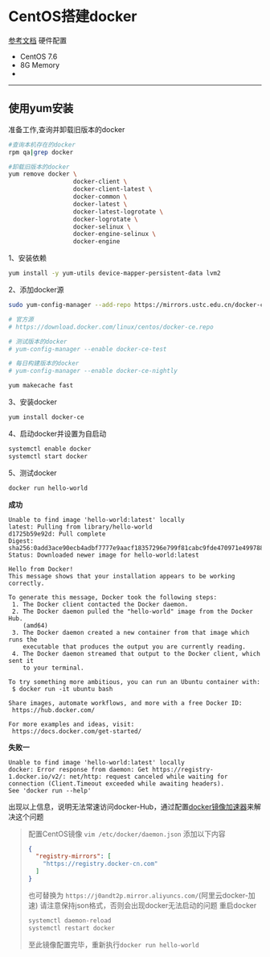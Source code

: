 # CentOS搭建docker

[参考文档](https://yeasy.gitbooks.io/docker_practice/install/centos.html)
硬件配置
 * CentOS 7.6
 * 8G Memory
 * 

---

## 使用yum安装

准备工作,查询并卸载旧版本的docker
``` sh
#查询本机存在的docker
rpm qa|grep docker

#卸载旧版本的docker
yum remove docker \
                  docker-client \
                  docker-client-latest \
                  docker-common \
                  docker-latest \
                  docker-latest-logrotate \
                  docker-logrotate \
                  docker-selinux \
                  docker-engine-selinux \
                  docker-engine
```

1、安装依赖
``` sh
yum install -y yum-utils device-mapper-persistent-data lvm2
```

2、添加docker源
``` sh
sudo yum-config-manager --add-repo https://mirrors.ustc.edu.cn/docker-ce/linux/centos/docker-ce.repo

# 官方源
# https://download.docker.com/linux/centos/docker-ce.repo

# 测试版本的docker
# yum-config-manager --enable docker-ce-test

# 每日构建版本的docker
# yum-config-manager --enable docker-ce-nightly

yum makecache fast
```

3、安装docker
``` sh
yum install docker-ce
```

4、启动docker并设置为自启动
``` sh
systemctl enable docker
systemctl start docker
```

5、测试docker
```sh
docker run hello-world
```

**成功**
```info
Unable to find image 'hello-world:latest' locally
latest: Pulling from library/hello-world
d1725b59e92d: Pull complete
Digest: sha256:0add3ace90ecb4adbf7777e9aacf18357296e799f81cabc9fde470971e499788
Status: Downloaded newer image for hello-world:latest

Hello from Docker!
This message shows that your installation appears to be working correctly.

To generate this message, Docker took the following steps:
 1. The Docker client contacted the Docker daemon.
 2. The Docker daemon pulled the "hello-world" image from the Docker Hub.
    (amd64)
 3. The Docker daemon created a new container from that image which runs the
    executable that produces the output you are currently reading.
 4. The Docker daemon streamed that output to the Docker client, which sent it
    to your terminal.

To try something more ambitious, you can run an Ubuntu container with:
 $ docker run -it ubuntu bash

Share images, automate workflows, and more with a free Docker ID:
 https://hub.docker.com/

For more examples and ideas, visit:
 https://docs.docker.com/get-started/
```

**失败一**
```info
Unable to find image 'hello-world:latest' locally
docker: Error response from daemon: Get https://registry-1.docker.io/v2/: net/http: request canceled while waiting for connection (Client.Timeout exceeded while awaiting headers).
See 'docker run --help'
```
出现以上信息，说明无法常速访问docker-Hub，通过配置[docker镜像加速器](https://yeasy.gitbooks.io/docker_practice/install/mirror.html)来解决这个问题

> 配置CentOS镜像
> ``` vim /etc/docker/daemon.json ```
> 添加以下内容
> ``` json
> {
>   "registry-mirrors": [
>     "https://registry.docker-cn.com"
>   ]
> }
> ```
> 也可替换为 ``` https://j0andt2p.mirror.aliyuncs.com/ ```(阿里云docker-加速)
> 请注意保持json格式，否则会出现docker无法启动的问题
> 重启docker
> ``` sh
> systemctl daemon-reload
> systemctl restart docker
> ```
> 至此镜像配置完毕，重新执行```docker run hello-world```